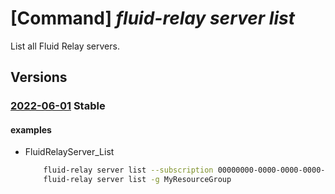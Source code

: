 # [Command] _fluid-relay server list_

List all Fluid Relay servers.

## Versions

### [2022-06-01](/Resources/mgmt-plane/L3N1YnNjcmlwdGlvbnMve30vcHJvdmlkZXJzL21pY3Jvc29mdC5mbHVpZHJlbGF5L2ZsdWlkcmVsYXlzZXJ2ZXJz/2022-06-01.xml) **Stable**

<!-- mgmt-plane /subscriptions/{}/providers/microsoft.fluidrelay/fluidrelayservers 2022-06-01 -->
<!-- mgmt-plane /subscriptions/{}/resourcegroups/{}/providers/microsoft.fluidrelay/fluidrelayservers 2022-06-01 -->

#### examples

- FluidRelayServer_List
    ```bash
        fluid-relay server list --subscription 00000000-0000-0000-0000-000000000000
        fluid-relay server list -g MyResourceGroup
    ```
